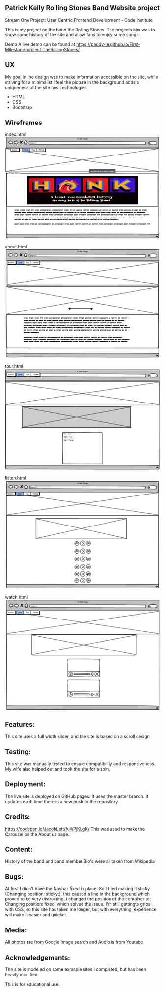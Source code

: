 
## Patrick Kelly Rolling Stones Band Website project

Stream One Project: User Centric Frontend Development - Code Institute

This is my project on the band the Rolling Stones. The projects aim was to show some history of the site and allow fans to enjoy some songs.

Demo
A live demo can be found at https://paddy-ie.github.io/First-Milestone-project-TheRollingStones/

## UX
My goal in the design was to make information accessible on the site, while striving for a minimalist I feel the picture in the background adds a uniqueness of the site
nes
Technologies
* HTML
* CSS
* Bootstrap

## Wireframes

index.html
![](rmimages/index.PNG)

about.html
![](rmimages/about.PNG)

tour.html
![](rmimages/tour.PNG)

listen.html
![](rmimages/listen.PNG)

watch.html
![](rmimages/watch.PNG)








## Features:
This site uses a full width slider, and the site is based on a scroll design 

## Testing:
This site was manually tested to ensure compatibility and responsiveness. My wife also helped out and took the site for a spin. 

## Deployment:
The live site is deployed on GitHub pages. It uses the master branch. It updates each time there is a new push to the repository.

## Credits:
https://codepen.io/JacobLett/full/PjKLgK/ This was used to make the Carousel on the About us page.

## Content:
History of the band and band member Bio's were all taken from Wikipedia

## Bugs:
At first I didn't have the Navbar fixed in place. So I tried making it sticky (Changing  position: sticky;), this caused a line in the background which proved to be very distracting. I changed the position of the container to: Changing  position: fixed; which solved the issue.
I'm still gettingto gribs with CSS, so this site has taken me longer, but with everything,  experience will make it easier and quicker.

## Media:
All photos are from Google Image search  and Audio is from Youtube

## Acknowledgements:

The site is modeled on some exmaple sites I completed, but has been heavly modified.

This is for educational use.
